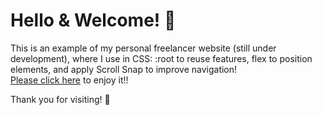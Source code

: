 # Hello & Welcome! 👋
This is an example of my personal freelancer website (still under development), where I use in CSS: :root to reuse features, flex to position elements, and apply Scroll Snap to improve navigation!  
[Please click here][site] to enjoy it!!

Thank you for visiting! 🐥

[site]: https://webflex-freelancer-exequielsanoner.netlify.app/
